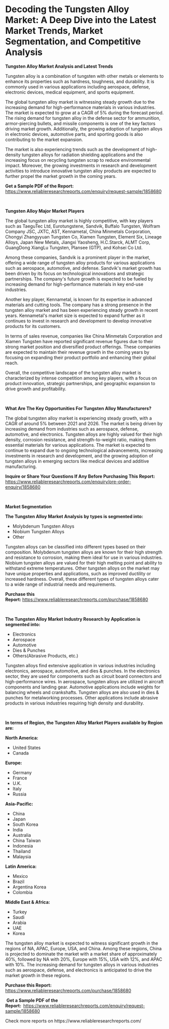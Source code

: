 <p><h1>Decoding the Tungsten Alloy Market: A Deep Dive into the Latest Market Trends, Market Segmentation, and Competitive Analysis</h1></p><p><strong>Tungsten Alloy Market Analysis and Latest Trends</strong></p>
<p><p>Tungsten alloy is a combination of tungsten with other metals or elements to enhance its properties such as hardness, toughness, and durability. It is commonly used in various applications including aerospace, defense, electronic devices, medical equipment, and sports equipment.</p><p>The global tungsten alloy market is witnessing steady growth due to the increasing demand for high-performance materials in various industries. The market is expected to grow at a CAGR of 5% during the forecast period. The rising demand for tungsten alloy in the defense sector for ammunition, armor-piercing bullets, and missile components is one of the key factors driving market growth. Additionally, the growing adoption of tungsten alloys in electronic devices, automotive parts, and sporting goods is also contributing to the market expansion.</p><p>The market is also experiencing trends such as the development of high-density tungsten alloys for radiation shielding applications and the increasing focus on recycling tungsten scrap to reduce environmental impact. Moreover, the growing investments in research and development activities to introduce innovative tungsten alloy products are expected to further propel the market growth in the coming years.</p></p>
<p><strong>Get a Sample PDF of the Report:&nbsp;</strong> <a href="https://www.reliableresearchreports.com/enquiry/request-sample/1858680">https://www.reliableresearchreports.com/enquiry/request-sample/1858680</a></p>
<p>&nbsp;</p>
<p><strong>Tungsten Alloy Major Market Players</strong></p>
<p><p>The global tungsten alloy market is highly competitive, with key players such as TaeguTec Ltd, Eurotungstene, Sandvik, Buffalo Tungsten, Wolfram Company JSC, JXTC, AST, Kennametal, China Minmetals Corporation, Chongyi Zhangyyuan Tungsten Co, Xiamen Tungsten, Element Six, Lineage Alloys, Japan New Metals, Jiangxi Yaosheng, H.C.Starck, ALMT Corp, GuangDong XiangLu Tungsten, Plansee (GTP), and Kohsei Co Ltd.</p><p>Among these companies, Sandvik is a prominent player in the market, offering a wide range of tungsten alloy products for various applications such as aerospace, automotive, and defense. Sandvik's market growth has been driven by its focus on technological innovations and strategic partnerships. The company's future growth is expected to be fueled by increasing demand for high-performance materials in key end-use industries.</p><p>Another key player, Kennametal, is known for its expertise in advanced materials and cutting tools. The company has a strong presence in the tungsten alloy market and has been experiencing steady growth in recent years. Kennametal's market size is expected to expand further as it continues to invest in research and development to develop innovative products for its customers.</p><p>In terms of sales revenue, companies like China Minmetals Corporation and Xiamen Tungsten have reported significant revenue figures due to their strong market position and diversified product offerings. These companies are expected to maintain their revenue growth in the coming years by focusing on expanding their product portfolio and enhancing their global reach.</p><p>Overall, the competitive landscape of the tungsten alloy market is characterized by intense competition among key players, with a focus on product innovation, strategic partnerships, and geographic expansion to drive growth and profitability.</p></p>
<p>&nbsp;</p>
<p><strong>What Are The Key Opportunities For Tungsten Alloy Manufacturers?</strong></p>
<p><p>The global tungsten alloy market is experiencing steady growth, with a CAGR of around 5% between 2021 and 2026. The market is being driven by increasing demand from industries such as aerospace, defense, automotive, and electronics. Tungsten alloys are highly valued for their high density, corrosion resistance, and strength-to-weight ratio, making them essential materials for various applications. The market is expected to continue to expand due to ongoing technological advancements, increasing investments in research and development, and the growing adoption of tungsten alloys in emerging sectors like medical devices and additive manufacturing.</p></p>
<p><strong>Inquire or Share Your Questions If Any Before Purchasing This Report:</strong> <a href="https://www.reliableresearchreports.com/enquiry/pre-order-enquiry/1858680">https://www.reliableresearchreports.com/enquiry/pre-order-enquiry/1858680</a></p>
<p>&nbsp;</p>
<p><strong>Market Segmentation</strong></p>
<p><strong>The Tungsten Alloy Market Analysis by types is segmented into:</strong></p>
<p><ul><li>Molybdenum Tungsten Alloys</li><li>Niobium Tungsten Alloys</li><li>Other</li></ul></p>
<p><p>Tungsten alloys can be classified into different types based on their composition. Molybdenum tungsten alloys are known for their high strength and resistance to corrosion, making them ideal for use in various industries. Niobium tungsten alloys are valued for their high melting point and ability to withstand extreme temperatures. Other tungsten alloys on the market may have unique properties and applications, such as improved ductility or increased hardness. Overall, these different types of tungsten alloys cater to a wide range of industrial needs and requirements.</p></p>
<p><strong>Purchase this Report:&nbsp;</strong><a href="https://www.reliableresearchreports.com/purchase/1858680">https://www.reliableresearchreports.com/purchase/1858680</a></p>
<p>&nbsp;</p>
<p><strong>The Tungsten Alloy Market Industry Research by Application is segmented into:</strong></p>
<p><ul><li>Electronics</li><li>Aerospace</li><li>Automotive</li><li>Dies & Punches</li><li>Others(Abrasive Products, etc.)</li></ul></p>
<p><p>Tungsten alloys find extensive application in various industries including electronics, aerospace, automotive, and dies & punches. In the electronics sector, they are used for components such as circuit board connectors and high-performance wires. In aerospace, tungsten alloys are utilized in aircraft components and landing gear. Automotive applications include weights for balancing wheels and crankshafts. Tungsten alloys are also used in dies & punches for metalworking processes. Other applications include abrasive products in various industries requiring high density and durability.</p></p>
<p>&nbsp;</p>
<p><strong>In terms of Region, the Tungsten Alloy Market Players available by Region are:</strong></p>
<p>
    <p> <strong> North America: </strong>
        <ul>
            <li>United States</li>
            <li>Canada</li>
        </ul>
        </p> 
    <p> <strong> Europe: </strong>
        <ul>
            <li>Germany</li>
            <li>France</li>
            <li>U.K.</li>
            <li>Italy</li>
            <li>Russia</li>
        </ul>
        </p> 
    <p> <strong> Asia-Pacific: </strong>
        <ul>
            <li>China</li>
            <li>Japan</li>
            <li>South Korea</li>
            <li>India</li>
            <li>Australia</li>
            <li>China Taiwan</li>
            <li>Indonesia</li>
            <li>Thailand</li>
            <li>Malaysia</li>
        </ul>
        </p> 
    <p> <strong> Latin America: </strong>
        <ul>
            <li>Mexico</li>
            <li>Brazil</li>
            <li>Argentina Korea</li>
            <li>Colombia</li>
        </ul>
        </p> 
    <p> <strong> Middle East & Africa: </strong>
        <ul>
            <li>Turkey</li>
            <li>Saudi</li>
            <li>Arabia</li>
            <li>UAE</li>
            <li>Korea</li>
        </ul>
    </p>
    </p>
<p><p>The tungsten alloy market is expected to witness significant growth in the regions of NA, APAC, Europe, USA, and China. Among these regions, China is projected to dominate the market with a market share of approximately 40%, followed by NA with 20%, Europe with 15%, USA with 12%, and APAC with 10%. The increasing demand for tungsten alloys in various industries such as aerospace, defense, and electronics is anticipated to drive the market growth in these regions.</p></p>
<p><strong>Purchase this Report: </strong><a href="https://www.reliableresearchreports.com/purchase/1858680">https://www.reliableresearchreports.com/purchase/1858680</a></p>
<p>&nbsp;<strong>Get a Sample PDF of the Report:&nbsp;&nbsp;</strong><a href="https://www.reliableresearchreports.com/enquiry/request-sample/1858680">https://www.reliableresearchreports.com/enquiry/request-sample/1858680</a></p>
<p><strong></strong></p>
<p>Check more reports on https://www.reliableresearchreports.com/</p>